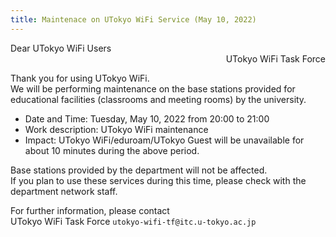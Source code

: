 ```yaml
---
title: Maintenace on UTokyo WiFi Service (May 10, 2022)
---
```


<div>Dear UTokyo WiFi Users</div>
<div style="text-align: right;">UTokyo WiFi Task Force</div>

Thank you for using UTokyo WiFi.<br>
We will be performing maintenance on the base stations provided for educational facilities (classrooms and meeting rooms) by the university.

- Date and Time: Tuesday, May 10, 2022 from 20:00 to 21:00
- Work description: UTokyo WiFi maintenance
- Impact: UTokyo WiFi/eduroam/UTokyo Guest will be unavailable for about 10 minutes during the above period.

Base stations provided by the department will not be affected.<br>
If you plan to use these services during this time, please check with the department network staff.

For further information, please contact<br>
UTokyo WiFi Task Force `utokyo-wifi-tf@itc.u-tokyo.ac.jp`
